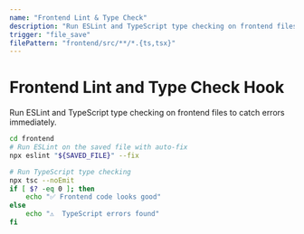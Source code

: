 ```yaml
---
name: "Frontend Lint & Type Check"
description: "Run ESLint and TypeScript type checking on frontend files"
trigger: "file_save"
filePattern: "frontend/src/**/*.{ts,tsx}"
---
```


# Frontend Lint and Type Check Hook

Run ESLint and TypeScript type checking on frontend files to catch errors immediately.

```bash
cd frontend
# Run ESLint on the saved file with auto-fix
npx eslint "${SAVED_FILE}" --fix

# Run TypeScript type checking
npx tsc --noEmit
if [ $? -eq 0 ]; then
    echo "✅ Frontend code looks good"
else
    echo "⚠️  TypeScript errors found"
fi
```
